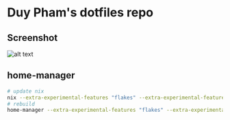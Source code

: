 # Duy Pham's dotfiles repo

## Screenshot

![alt text](./images/dwm-desktop.png "Screenshot")

## home-manager
```bash
# update nix
nix --extra-experimental-features "flakes" --extra-experimental-features "nix-command" flake update ~/dotfiles
# rebuild
home-manager --extra-experimental-features "flakes" --extra-experimental-features "nix-command" switch --flake ~/dotfiles --impure
```

